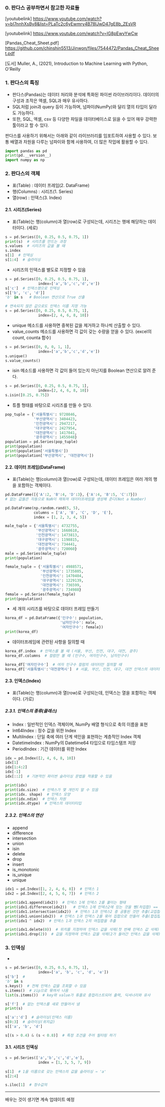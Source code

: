 ### 0. 판다스 공부하면서 참고한 자료들 

[youtubelink] https://www.youtube.com/watch?v=bI7nnhXsBy8&list=PLaTc2c6yEwmry4B78IJwD47gE8b_ZEsVR

[youtubelink] https://www.youtube.com/watch?v=lG8pEwvYwCw 

[Pandas_Cheat_Sheet.pdf] https://github.com/chinshin5513/Jinwon/files/7544472/Pandas_Cheat_Sheet.pdf

[도서] Muller, A., (2021), Introduction to Machine Learning with Python, O'Reilly


### 1. 판다스의 특징
* 판다스(Pandas)는 데이터 처리와 분석에 특화된 파이썬 라이브러리이다. 데이터의 구성과 조작은 엑셀, SQL과 매우 유사하다.
* SQL처럼 join과 query 등이 가능하며, 넘파이(NumPy)와 달리 열의 타입이 달라도 가능하다.
* 또한, SQL, 엑셀, csv 등 다양한 파일을 데이터베이스로 읽을 수 있어 매우 강력한 툴이라고 할 수 있다.

판다스를 사용하기 위해서는 아래와 같이 라이브러리를 임포트하여 사용할 수 있다.
보통 배열과 차원을 다루는 넘파이와 함께 사용하여, 더 많은 작업에 활용할 수 있다.
```python
import pandas as pd
print(pd.__version__)
import numpy as np
```

### 2. 판다스의 객체
+ 표(Table) : 데이터 프레임(2. DataFrame)
+ 행(Columns) : 시리즈(1. Series)
+ 열(row) : 인덱스(3. Index)


#### 2.1. 시리즈(Series)
* 표(Table)는 행(column)과 열(row)로 구성되는데, 시리즈는 행에 해당하는 데이터이다. (세로)

```Python
s = pd.Series([0, 0.25, 0.5, 0.75, 1])
print(s)  # 시리즈를 만드는 과정
s.values  # 시리즈의 값을 볼 때
s.index  
s[1]  # 인덱싱
s[1:4]  # 슬라이싱
```

* 시리즈의 인덱스를 별도로 지정할 수 있음
```Python
s = pd.Series([0, 0.25, 0.5, 0.75, 1],
               index=['a','b','c','d','e'])
s['c']  # 인덱스명으로 인덱싱
s[['b', 'c', 'd']]
'b' in s   # Boolean 연산으로 True 산출

# 연속되지 않은 값으로도 인덱스 이름 지정 가능
s = pd.Series([0, 0.25, 0.5, 0.75, 1],
               index=[2, 4, 6, 8, 10])
```

* unique 메소드를 사용하면 중복된 값을 제거하고 하나씩 산출할 수 있다.
* value_counts 메소드를 사용하면 각 값이 갖는 수량을 얻을 수 있다. (excel의 count, counta 함수)
```Python
s = pd.Series([0, 0, 0, 1, 1],
               index=['a','b','c','d','e'])
s.unique()
s.value_counts()
```

* isin 메소드를 사용하면 각 값이 들어 있는지 아닌지를 Boolean 연산으로 알려 준다.
```Python
s = pd.Series([0, 0.25, 0.5, 0.75, 1],
               index=[2, 4, 6, 8, 10])
s.isin([0.25, 0.75])
```     

* 튜플 형태를 바탕으로 시리즈를 만들 수 있다.
```Python
pop_tuple = {'서울특별시': 9720846,
             '부산광역시': 3404423,
             '인천광역시': 2947217,
             '대구광역시': 2427954,
             '대전광역시': 1417041,
             '광주광역시': 1455048}
population = pd.Series(pop_tuple)
print(population)
print(population['서울특별시'])
print(population['부산광역시', '대전광역시'])
```

#### 2.2. 데이터 프레임(DataFrame)
* 표(Table)는 행(column)과 열(row)로 구성되는데, 데이터 프레임은 여러 개의 행을 포함하는 객체이다.

```Python
pd.DataFrame([{'A':2, 'B':4, 'D':3}, {'A':4, 'B':5, 'C':7}])
# 없는 값들은 자동으로 NaN이 채워져 데이터프레임을 생성해 준다(Not a Number)

pd.DataFrame(np.random.rand(5, 5),
             columns = ['A', 'B', 'C', 'D', 'E'],
             index = [1, 2, 3, 4, 5])
```

```Python
male_tuple = {'서울특별시': 4732755,
              '부산광역시': 1668618,
              '인천광역시': 1473813,
              '대구광역시': 1198815,
              '대전광역시': 734441,
              '광주광역시': 720060}
male = pd.Series(male_tuple)
print(population)

female_tuple = {'서울특별시': 4988571,
                '부산광역시': 1735805,
                '인천광역시': 1470404,
                '대구광역시': 1229139,
                '대전광역시': 736599,
                '광주광역시': 734988}
female = pd.Series(female_tuple)
print(population)

```

* 세 개의 시리즈를 바탕으로 데이터 프레임 만들기
```Python
korea_df = pd.DataFrame({'인구수': population,
                         '남자인구수': male,
                         '여자인구수': female})
print(korea_df)
```

* 데이터프레임에 관련된 사항을 질의할 때
```Python
korea_df.index  # 인덱스를 볼 때 (서울, 부산, 인천, 대구, 대전, 광주)
korea_df.columns  # 컬럼만 볼 때 (인구수, 여자인구수, 남자인구수)

korea_df['여자인구수']  # 여자 인구수 컬럼의 데이터만 질의할 때
korea_df['서울특별시':'대전광역시']  # 서울, 부산, 인천, 대구, 대전 인덱스의 데이터를 질의할 때
```

#### 2.3. 인덱스(Index)
* 표(Table)는 행(column)과 열(row)로 구성되는데, 인덱스는 열을 포함하는 객체이다. (가로)

##### 2.3.1. 인덱스의 종류(클래스)
+ Index : 일반적인 인덱스 객체이며, NumPy 배열 형식으로 축의 이름을 표현
+ Int64Index : 정수 값을 위한 Index
+ MultiIndex : 단일 축에 여러 단계 색인을 표현하는 계층적인 Index 객체
+ DatetimeIndex : NumPy의 Datetime64 타입으로 타임스탬프 저장
+ PeriodIndex : 기간 데이터를 위한 Index

```Python
idx = pd.Index([2, 4, 6, 8, 10])
idx[1] 
idx[1:4:2]
idx[-1]
idx[::2]  # 기본적인 파이썬 슬라이싱 문법을 적용할 수 있음

print(idx) 
print(idx.size)  # 인덱스가 몇 개인지 알 수 있음
print(idx. shape)  # 인덱스 모양
print(idx.ndim)  # 인덱스 차원
print(idx.dtype)  # 인덱스의 데이터타입
```

##### 2.3.2. 인덱스의 연산
+ append
+ difference
+ intersection
+ union
+ isin
+ delete
+ drop
+ insert
+ is_monotonic
+ is_unique
+ unique

```Python
idx1 = pd.Index([1, 2, 4, 6, 8])  # 인덱스 1
idx2 = pd.Index([2, 4, 5, 6, 7])  # 인덱스 2

print(idx1.append(idx2))  # 인덱스 1에 인덱스 2를 붙이는 형태 
print(idx1.difference(idx2))   # 인덱스 1에 인덱스2에 있는 것을 뺌(차집합) == print(idx1 - idx2)
print(idx1.intersection(idx2))  # 인덱스 1과 인덱스2 중 공통된 것만 추출(교집합) == print(idx1 & idx2)
print(idx1.union(idx2))  # 인덱스 1과 인덱스 2를 묶어 집합으로 만들어 추출(합집합) == print(idx1 | idx2)
print(idx1 ^ idx2)  # 인덱스 1과 인덱스 2의 여집합을 추출

print(idx1.delete(0))  # 위치를 지정하여 인덱스 값을 삭제(첫 번째 인덱스 값 삭제)
print(idx1.drop(2))  # 값을 지정하여 인덱스 값을 삭제(2가 들어간 인덱스 값을 삭제)
```


### 3. 인덱싱
+ 

```Python
s = pd.Series([0, 0.25, 0.5, 0.75, 1],
               index=['a', 'b', 'c', 'd', 'e'])
s['b']  #
'b' in s
s.keys()  # 전체 인덱스 값을 조회할 수 있음
s.items()  # zip으로 묶여서 나옴
list(s.items())  # key와 value가 튜플로 중첩리스트되어 출력, 딕셔너리와 유사

s['f']  # 없는 인덱스를 새로 만들어서 냄
print(s)

s['a':'d']  # 슬라이싱(인덱스 이름)
s[0:3]  # 슬라이싱(위치값)
s[['a', 'b', 'd']

s[(s > 0.4) & (s < 0.8)]  # 특정 조건을 주어 필터링 하기
``` 

#### 3.1. 시리즈 인덱싱
```Python
s = pd.Series(['a','b','c','d','e'],
               index = [1, 3, 5, 7, 9])
               
s[1]  # 1을 이름으로 갖는 인덱스의 값을 슬라이싱 → 'a'
s[2:4]

s.iloc[1]  # 정수값의
```




- - -


배우는 것이 생기면 계속 업데이트 예정
